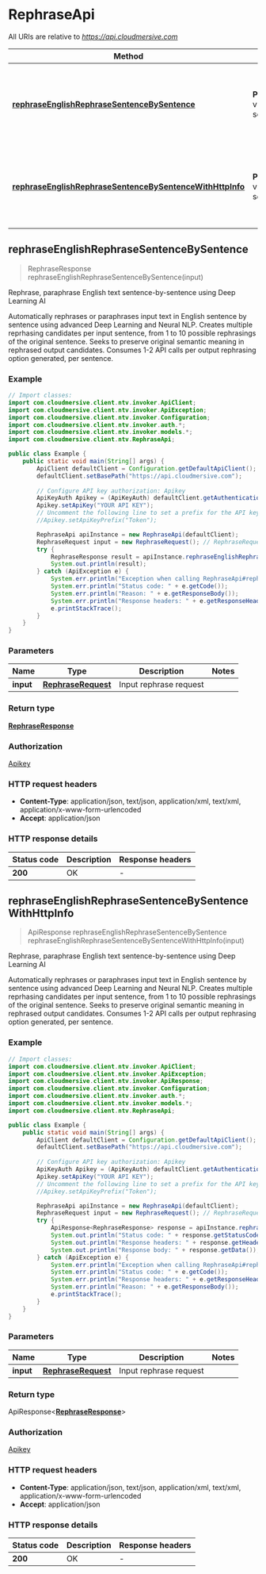 # RephraseApi

All URIs are relative to *https://api.cloudmersive.com*

| Method | HTTP request | Description |
|------------- | ------------- | -------------|
| [**rephraseEnglishRephraseSentenceBySentence**](RephraseApi.md#rephraseEnglishRephraseSentenceBySentence) | **POST** /nlp-v2/rephrase/rephrase/eng/by-sentence | Rephrase, paraphrase English text sentence-by-sentence using Deep Learning AI |
| [**rephraseEnglishRephraseSentenceBySentenceWithHttpInfo**](RephraseApi.md#rephraseEnglishRephraseSentenceBySentenceWithHttpInfo) | **POST** /nlp-v2/rephrase/rephrase/eng/by-sentence | Rephrase, paraphrase English text sentence-by-sentence using Deep Learning AI |



## rephraseEnglishRephraseSentenceBySentence

> RephraseResponse rephraseEnglishRephraseSentenceBySentence(input)

Rephrase, paraphrase English text sentence-by-sentence using Deep Learning AI

Automatically rephrases or paraphrases input text in English sentence by sentence using advanced Deep Learning and Neural NLP.  Creates multiple reprhasing candidates per input sentence, from 1 to 10 possible rephrasings of the original sentence.  Seeks to preserve original semantic meaning in rephrased output candidates.  Consumes 1-2 API calls per output rephrasing option generated, per sentence.

### Example

```java
// Import classes:
import com.cloudmersive.client.ntv.invoker.ApiClient;
import com.cloudmersive.client.ntv.invoker.ApiException;
import com.cloudmersive.client.ntv.invoker.Configuration;
import com.cloudmersive.client.ntv.invoker.auth.*;
import com.cloudmersive.client.ntv.invoker.models.*;
import com.cloudmersive.client.ntv.RephraseApi;

public class Example {
    public static void main(String[] args) {
        ApiClient defaultClient = Configuration.getDefaultApiClient();
        defaultClient.setBasePath("https://api.cloudmersive.com");
        
        // Configure API key authorization: Apikey
        ApiKeyAuth Apikey = (ApiKeyAuth) defaultClient.getAuthentication("Apikey");
        Apikey.setApiKey("YOUR API KEY");
        // Uncomment the following line to set a prefix for the API key, e.g. "Token" (defaults to null)
        //Apikey.setApiKeyPrefix("Token");

        RephraseApi apiInstance = new RephraseApi(defaultClient);
        RephraseRequest input = new RephraseRequest(); // RephraseRequest | Input rephrase request
        try {
            RephraseResponse result = apiInstance.rephraseEnglishRephraseSentenceBySentence(input);
            System.out.println(result);
        } catch (ApiException e) {
            System.err.println("Exception when calling RephraseApi#rephraseEnglishRephraseSentenceBySentence");
            System.err.println("Status code: " + e.getCode());
            System.err.println("Reason: " + e.getResponseBody());
            System.err.println("Response headers: " + e.getResponseHeaders());
            e.printStackTrace();
        }
    }
}
```

### Parameters


| Name | Type | Description  | Notes |
|------------- | ------------- | ------------- | -------------|
| **input** | [**RephraseRequest**](RephraseRequest.md)| Input rephrase request | |

### Return type

[**RephraseResponse**](RephraseResponse.md)


### Authorization

[Apikey](../README.md#Apikey)

### HTTP request headers

- **Content-Type**: application/json, text/json, application/xml, text/xml, application/x-www-form-urlencoded
- **Accept**: application/json

### HTTP response details
| Status code | Description | Response headers |
|-------------|-------------|------------------|
| **200** | OK |  -  |

## rephraseEnglishRephraseSentenceBySentenceWithHttpInfo

> ApiResponse<RephraseResponse> rephraseEnglishRephraseSentenceBySentence rephraseEnglishRephraseSentenceBySentenceWithHttpInfo(input)

Rephrase, paraphrase English text sentence-by-sentence using Deep Learning AI

Automatically rephrases or paraphrases input text in English sentence by sentence using advanced Deep Learning and Neural NLP.  Creates multiple reprhasing candidates per input sentence, from 1 to 10 possible rephrasings of the original sentence.  Seeks to preserve original semantic meaning in rephrased output candidates.  Consumes 1-2 API calls per output rephrasing option generated, per sentence.

### Example

```java
// Import classes:
import com.cloudmersive.client.ntv.invoker.ApiClient;
import com.cloudmersive.client.ntv.invoker.ApiException;
import com.cloudmersive.client.ntv.invoker.ApiResponse;
import com.cloudmersive.client.ntv.invoker.Configuration;
import com.cloudmersive.client.ntv.invoker.auth.*;
import com.cloudmersive.client.ntv.invoker.models.*;
import com.cloudmersive.client.ntv.RephraseApi;

public class Example {
    public static void main(String[] args) {
        ApiClient defaultClient = Configuration.getDefaultApiClient();
        defaultClient.setBasePath("https://api.cloudmersive.com");
        
        // Configure API key authorization: Apikey
        ApiKeyAuth Apikey = (ApiKeyAuth) defaultClient.getAuthentication("Apikey");
        Apikey.setApiKey("YOUR API KEY");
        // Uncomment the following line to set a prefix for the API key, e.g. "Token" (defaults to null)
        //Apikey.setApiKeyPrefix("Token");

        RephraseApi apiInstance = new RephraseApi(defaultClient);
        RephraseRequest input = new RephraseRequest(); // RephraseRequest | Input rephrase request
        try {
            ApiResponse<RephraseResponse> response = apiInstance.rephraseEnglishRephraseSentenceBySentenceWithHttpInfo(input);
            System.out.println("Status code: " + response.getStatusCode());
            System.out.println("Response headers: " + response.getHeaders());
            System.out.println("Response body: " + response.getData());
        } catch (ApiException e) {
            System.err.println("Exception when calling RephraseApi#rephraseEnglishRephraseSentenceBySentence");
            System.err.println("Status code: " + e.getCode());
            System.err.println("Response headers: " + e.getResponseHeaders());
            System.err.println("Reason: " + e.getResponseBody());
            e.printStackTrace();
        }
    }
}
```

### Parameters


| Name | Type | Description  | Notes |
|------------- | ------------- | ------------- | -------------|
| **input** | [**RephraseRequest**](RephraseRequest.md)| Input rephrase request | |

### Return type

ApiResponse<[**RephraseResponse**](RephraseResponse.md)>


### Authorization

[Apikey](../README.md#Apikey)

### HTTP request headers

- **Content-Type**: application/json, text/json, application/xml, text/xml, application/x-www-form-urlencoded
- **Accept**: application/json

### HTTP response details
| Status code | Description | Response headers |
|-------------|-------------|------------------|
| **200** | OK |  -  |

